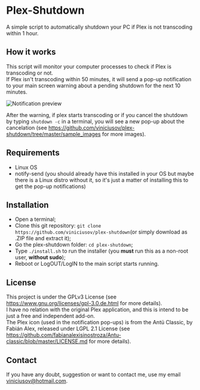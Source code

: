 # Plex-Shutdown
A simple script to automatically shutdown your PC if Plex is not transcoding within 1 hour.

## How it works
This script will monitor your computer processes to check if Plex is transcoding or not.  
If Plex isn't transcoding within 50 minutes, it will send a pop-up notification to your main screen warning about a pending shutdown for the next 10 minutes.  

![Notification preview](https://raw.githubusercontent.com/viniciusov/plex-shutdown/master/sample_images/1.png)

After the warning, if plex starts transcoding or if you cancel the shutdown by typing `shutdown -c` in a terminal, you will see a new pop-up about the cancelation (see https://github.com/viniciusov/plex-shutdown/tree/master/sample_images for more images).  

## Requirements
- Linux OS
- notify-send (you should already have this installed in your OS but maybe there is a Linux distro without it, so it's just a matter of installing this to get the pop-up notifications)

## Installation
- Open a terminal;
- Clone this git repository: `git clone https://github.com/viniciusov/plex-shutdown`(or simply download as .ZIP file and extract it);
- Go the plex-shutdown folder: `cd plex-shutdown`;
- Type `./install.sh` to run the installer (you **must** run this as a non-root user, **without sudo**);
- Reboot or LogOUT/LogIN to the main script starts running.

## License
This project is under the GPLv3 License (see https://www.gnu.org/licenses/gpl-3.0.de.html for more details).  
I have no relation with the original Plex application, and this is intend to be just a free and independent add-on.  
The Plex icon (used in the notification pop-ups) is from the Antü Classic, by Fabián Alex, released under LGPL 2.1 License (see https://github.com/fabianalexisinostroza/Antu-classic/blob/master/LICENSE.md for more details).

## Contact
If you have any doubt, suggestion or want to contact me, use my email viniciusov@hotmail.com.
